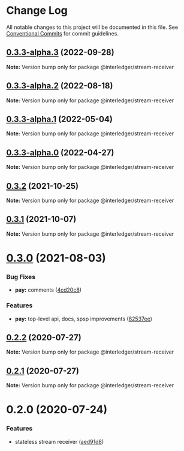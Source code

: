 # Change Log

All notable changes to this project will be documented in this file.
See [Conventional Commits](https://conventionalcommits.org) for commit guidelines.

## [0.3.3-alpha.3](https://github.com/interledgerjs/interledgerjs/compare/@interledger/stream-receiver@0.3.3-alpha.2...@interledger/stream-receiver@0.3.3-alpha.3) (2022-09-28)

**Note:** Version bump only for package @interledger/stream-receiver





## [0.3.3-alpha.2](https://github.com/interledgerjs/interledgerjs/compare/@interledger/stream-receiver@0.3.3-alpha.1...@interledger/stream-receiver@0.3.3-alpha.2) (2022-08-18)

**Note:** Version bump only for package @interledger/stream-receiver





## [0.3.3-alpha.1](https://github.com/interledgerjs/interledgerjs/compare/@interledger/stream-receiver@0.3.3-alpha.0...@interledger/stream-receiver@0.3.3-alpha.1) (2022-05-04)

**Note:** Version bump only for package @interledger/stream-receiver





## [0.3.3-alpha.0](https://github.com/interledgerjs/interledgerjs/compare/@interledger/stream-receiver@0.3.2...@interledger/stream-receiver@0.3.3-alpha.0) (2022-04-27)

**Note:** Version bump only for package @interledger/stream-receiver





## [0.3.2](https://github.com/interledgerjs/interledgerjs/compare/@interledger/stream-receiver@0.3.1...@interledger/stream-receiver@0.3.2) (2021-10-25)

**Note:** Version bump only for package @interledger/stream-receiver

## [0.3.1](https://github.com/interledgerjs/interledgerjs/compare/@interledger/stream-receiver@0.3.0...@interledger/stream-receiver@0.3.1) (2021-10-07)

**Note:** Version bump only for package @interledger/stream-receiver

# [0.3.0](https://github.com/interledgerjs/interledgerjs/compare/@interledger/stream-receiver@0.2.2...@interledger/stream-receiver@0.3.0) (2021-08-03)

### Bug Fixes

- **pay:** comments ([4cd20c8](https://github.com/interledgerjs/interledgerjs/commit/4cd20c8b2dd80d0f72042913649bbd3a36a21461))

### Features

- **pay:** top-level api, docs, spsp improvements ([82537ee](https://github.com/interledgerjs/interledgerjs/commit/82537ee1d845d400a3e9a9351ad4d5ddd0c293d9))

## [0.2.2](https://github.com/interledgerjs/interledgerjs/compare/@interledger/stream-receiver@0.2.1...@interledger/stream-receiver@0.2.2) (2020-07-27)

**Note:** Version bump only for package @interledger/stream-receiver

## [0.2.1](https://github.com/interledgerjs/interledgerjs/compare/@interledger/stream-receiver@0.2.0...@interledger/stream-receiver@0.2.1) (2020-07-27)

**Note:** Version bump only for package @interledger/stream-receiver

# 0.2.0 (2020-07-24)

### Features

- stateless stream receiver ([aed91d8](https://github.com/interledgerjs/interledgerjs/commit/aed91d85c06aa73af77a8c3891d388257b74ede8))
